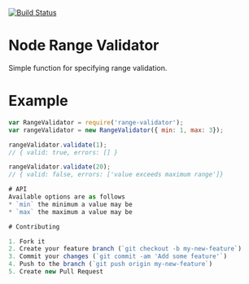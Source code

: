 [![Build Status](https://travis-ci.org/mikeyhogarth/range-validator.svg?branch=feature%2Fcontinuous-integration)](https://travis-ci.org/mikeyhogarth/range-validator)

Node Range Validator
====================

Simple function for specifying range validation.

# Example

```javascript
var RangeValidator = require('range-validator');
var rangeValidator = new RangeValidator({ min: 1, max: 3});

rangeValidator.validate(1);
// { valid: true, errors: [] }

rangeValidator.validate(20);
// { valid: false, errors: ['value exceeds maximum range']}

# API
Available options are as follows
* `min` the minimum a value may be
* `max` the maximum a value may be

# Contributing

1. Fork it
2. Create your feature branch (`git checkout -b my-new-feature`)
3. Commit your changes (`git commit -am 'Add some feature'`)
4. Push to the branch (`git push origin my-new-feature`)
5. Create new Pull Request
